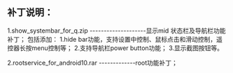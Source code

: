 ## 补丁说明：

1.show_systembar_for_q.zip  --------------------显示mid 状态栏及导航栏功能补丁；
  包括添加：
       1.hide bar功能，支持设置中控制、鼠标点击和滑动控制，遥控器长按menu控制等；
       2.支持导航栏power button功能；
       3.显示截图按钮等。

2.rootservice_for_android10.rar -------------root功能补丁；